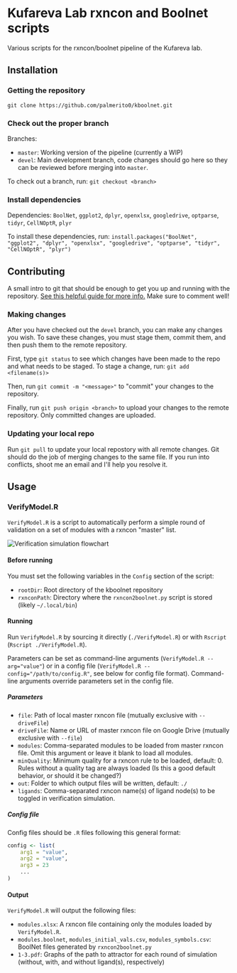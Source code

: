 # Kufareva Lab rxncon and Boolnet scripts
Various scripts for the rxncon/boolnet pipeline of the Kufareva lab.

## Installation

### Getting the repository
`git clone https://github.com/palmerito0/kboolnet.git`

### Check out the proper branch
Branches:
- `master`: Working version of the pipeline (currently a WIP)
- `devel`: Main development branch, code changes should go here so they can be reviewed before merging into `master`.

To check out a branch, run: `git checkout <branch>`

### Install dependencies

Dependencies: `BoolNet`, `ggplot2`, `dplyr`, `openxlsx`, `googledrive`, `optparse`, `tidyr`, `CellNOptR`, `plyr`

To install these dependencies, run: `install.packages("BoolNet", "ggplot2", "dplyr", "openxlsx", "googledrive", "optparse", "tidyr", "CellNOptR", "plyr")`


## Contributing
A small intro to git that should be enough to get you up and running with the repository.
[See this helpful guide for more info.](https://rogerdudler.github.io/git-guide/)
Make sure to comment well!

### Making changes
After you have checked out the `devel` branch, you can make any changes you wish.
To save these changes, you must stage them, commit them, and then push them to the remote repository.

First, type `git status` to see which changes have been made to the repo and what needs to be staged. To stage a change, run: `git add <filename(s)>`

Then, run `git commit -m "<message>"` to "commit" your changes to the repository.

Finally, run `git push origin <branch>` to upload your changes to the remote repository. Only committed changes are uploaded.

### Updating your local repo
Run `git pull` to update your local repostory with all remote changes.
Git should do the job of merging changes to the same file. If you run into conflicts, shoot me an email and I'll help you resolve it. 

## Usage

### VerifyModel.R

`VerifyModel.R` is a script to automatically perform a simple round of validation on a set of modules with a rxncon "master" list.

![Verification simulation flowchart](https://i.ibb.co/5KjFpwT/image.png)

#### Before running

You must set the following variables in the `Config` section of the script:

- `rootDir`: Root directory of the kboolnet repository
- `rxnconPath`: Directory where the `rxncon2boolnet.py` script is stored (likely `~/.local/bin`)

#### Running

Run `VerifyModel.R` by sourcing it directly (`./VerifyModel.R`) or with `Rscript` (`Rscript ./VerifyModel.R`).

Parameters can be set as command-line arguments (`VerifyModel.R --arg="value"`) or in a config file (`VerifyModel.R --config="/path/to/config.R"`, see below for config file format). Command-line arguments override parameters set in the config file.

##### Parameters

- `file`: Path of local master rxncon file (mutually exclusive with `--driveFile`)
- `driveFile`: Name or URL of master rxncon file on Google Drive (mutually exclusive with `--file`)
- `modules`: Comma-separated modules to be loaded from master rxncon file. Omit this argument or leave it blank to load all modules.
- `minQuality`: Minimum quality for a rxncon rule to be loaded, default: 0. Rules without a quality tag are always loaded (Is this a good default behavior, or should it be changed?)
- `out`: Folder to which output files will be written, default: `./`
- `ligands`: Comma-separated rxncon name(s) of ligand node(s) to be toggled in verification simulation.

##### Config file

Config files should be `.R` files following this general format:

```R
config <- list(
	arg1 = "value",
	arg2 = "value",
	arg3 = 23
	...
)
```

#### Output

`VerifyModel.R` will output the following files:

- `modules.xlsx`: A rxncon file containing only the modules loaded by `VerifyModel.R`.
- `modules.boolnet`, `modules_initial_vals.csv`, `modules_symbols.csv`: BoolNet files generated by `rxncon2boolnet.py`
- `1-3.pdf`: Graphs of the path to attractor for each round of simulation (without, with, and without ligand(s), respectively)
